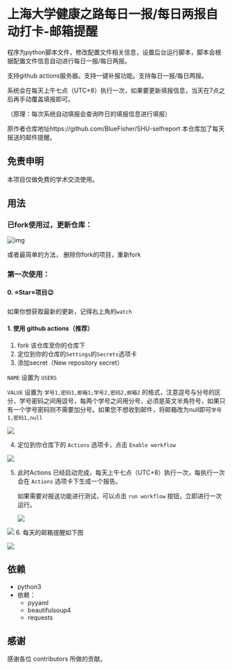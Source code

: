 # 上海大学健康之路每日一报/每日两报自动打卡-邮箱提醒

程序为python脚本文件，修改配置文件相关信息，设置后台运行脚本，脚本会根据配置文件信息自动进行每日一报/每日两报。

支持github actions服务器。支持一键补报功能。支持每日一报/每日两报。

系统会在每天上午七点（UTC+8）执行一次，如果要更新填报信息，当天在7点之后再手动覆盖填报即可。

（原理：每次系统自动填报会查询昨日的填报信息进行填报）

原作者仓库地址https://github.com/BlueFisher/SHU-selfreport
本仓库加了每天报送的邮件提醒。

## 免责申明

本项目仅做免费的学术交流使用。

## 用法

### 已fork使用过，更新仓库：

![img](https://gitee.com/ma_tung_zhou/imageuse1/raw/master/imgg/update_fork.gif)

或者最简单的方法， 删除你fork的项目，重新fork



### 第一次使用：

#### 0. ⭐Star⭐项目😉

如果你想获取最新的更新，记得右上角的`watch`

#### 1. 使用 github actions（推荐）

1. fork 该仓库至你的仓库下
2. 定位到你的仓库的`Settings`的`Secrets`选项卡
3. 添加secret（New repository secret）

`NAME` 设置为 `USERS`

`VALUE` 设置为 `学号1,密码1,邮箱1;学号2,密码2,邮箱2` 的格式，注意逗号与分号的区分，学号密码之间用逗号，每两个学号之间用分号，必须是英文半角符号，如果只有一个学号密码则不需要加分号。如果您不想收到邮件，将邮箱改为null即可`学号1,密码1,null`

![](https://gitee.com/ma_tung_zhou/imageuse1/raw/master/imgg/secrets.png)

4. 定位到你仓库下的 `Actions` 选项卡，点击 `Enable workflow`

![](https://gitee.com/ma_tung_zhou/imageuse1/raw/master/imgg/enable_actions.png)

5. 此时Actions 已经启动完成，每天上午七点（UTC+8）执行一次，每执行一次会在 `Actions` 选项卡下生成一个报告。

   如果需要对报送功能进行测试，可以点击 `run workflow` 按钮，立即进行一次运行。

   ![](https://gitee.com/ma_tung_zhou/imageuse1/raw/master/imgg/run_workflow.png)

![](https://gitee.com/ma_tung_zhou/imageuse1/raw/master/imgg/actions.png)
6. 每天的邮箱提醒如下图

![](https://gitee.com/ma_tung_zhou/imageuse1/raw/master/imgg/mail.png)

## 依赖

- python3
- 依赖：
  - pyyaml
  - beautifulsoup4
  - requests

## 感谢

感谢各位 contributors 所做的贡献。

